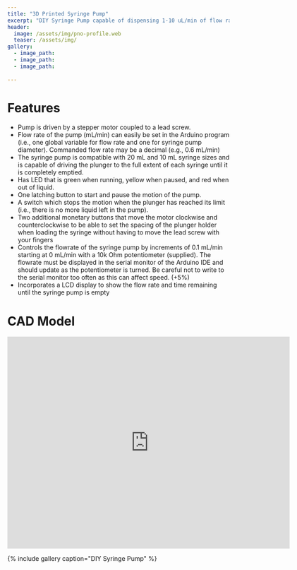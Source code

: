 ```yaml
---
title: "3D Printed Syringe Pump"
excerpt: "DIY Syringe Pump capable of dispensing 1-10 uL/min of flow rate with adjustable interface"
header:
  image: /assets/img/pno-profile.web
  teaser: /assets/img/
gallery:
  - image_path: 
  - image_path: 
  - image_path: 
   
---
```


# Features

* Pump is driven by a stepper motor coupled to a lead screw.
* Flow rate of the pump (mL/min) can easily be set in the Arduino program (i.e., one
global variable for flow rate and one for syringe pump diameter). Commanded flow rate
may be a decimal (e.g., 0.6 mL/min)
* The syringe pump is compatible with 20 mL and 10 mL syringe sizes and is
capable of driving the plunger to the full extent of each syringe until it is completely
emptied.
* Has LED that is green when running, yellow when paused, and red when out of liquid.
* One latching button to start and pause the motion of the pump.
* A switch which stops the motion when the plunger has reached its limit (i.e., there is no
more liquid left in the pump).
* Two additional monetary buttons that move the motor clockwise and counterclockwise
to be able to set the spacing of the plunger holder when loading the syringe without
having to move the lead screw with your fingers
* Controls the flowrate of the syringe pump by increments of 0.1 mL/min starting at 0
mL/min with a 10k Ohm potentiometer (supplied). The flowrate must be displayed in
the serial monitor of the Arduino IDE and should update as the potentiometer is turned.
Be careful not to write to the serial monitor too often as this can affect speed. (+5%)
* Incorporates a LCD display to show the flow rate and time remaining until
the syringe pump is empty

# CAD Model
<iframe src="https://vanderbilt643.autodesk360.com/shares/public/SH286ddQT78850c0d8a4257dd1c1c5818cd6?mode=embed" width="640" height="480" allowfullscreen="true" webkitallowfullscreen="true" mozallowfullscreen="true"  frameborder="0"></iframe>

{% include gallery caption="DIY Syringe Pump" %}
